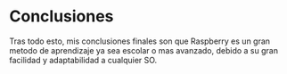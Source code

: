 # Conclusiones

Tras todo esto, mis conclusiones finales son que Raspberry es un gran metodo de aprendizaje ya sea escolar o mas avanzado, debido a su gran facilidad y adaptabilidad a cualquier SO.

